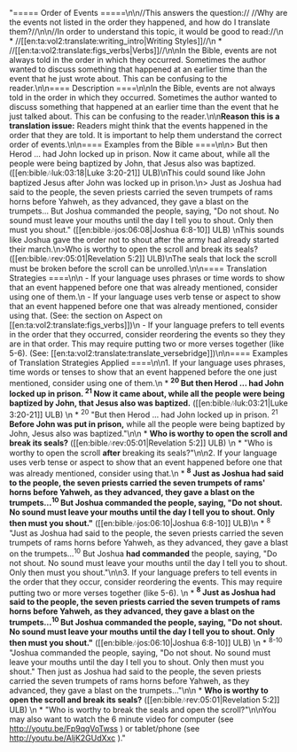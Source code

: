 "===== Order of Events =====\n\n//This answers the question:// //Why are the events not listed in the order they happened, and how do I translate them?//\n\n//In order to understand this topic, it would be good to read://\n  * //[[en:ta:vol2:translate:writing_intro|Writing Styles]]//\n  * //[[en:ta:vol2:translate:figs_verbs|Verbs]]//\n\nIn the Bible, events are not always told in the order in which they occurred. Sometimes the author wanted to discuss something that happened at an earlier time than the event that he just wrote about. This can be confusing to the reader.\n\n==== Description ====\n\nIn the Bible, events are not always told in the order in which they occurred. Sometimes the author wanted to discuss something that happened at an earlier time than the event that he just talked about. This can be confusing to the reader.\n\n**Reason this is a translation issue:** Readers might think that the events happened in the order that they are told. It is important to help them understand the correct order of events.\n\n==== Examples from the Bible ====\n\n> But then Herod ... had John locked up in prison. Now it came about, while all the people were being baptized by John, that Jesus also was baptized. ([[en:bible:notes:luk:03:18|Luke 3:20-21]] ULB)\nThis could sound like John baptized Jesus after John was locked up in prison.\n> Just as Joshua had said to the people, the seven priests carried the seven trumpets of rams horns before Yahweh, as they advanced, they gave a blast on the trumpets… But Joshua commanded the people, saying, \"Do not shout. No sound must leave your mouths until the day I tell you to shout. Only then must you shout.\"   ([[en:bible:notes:jos:06:08|Joshua 6:8-10]] ULB) \nThis sounds like Joshua gave the order not to shout after the army had already started their march.\n>Who is worthy to open the scroll and break its seals? ([[en:bible:notes:rev:05:01|Revelation 5:2]] ULB)\nThe seals that lock the scroll must be broken before the scroll can be unrolled.\n\n==== Translation Strategies ====\n\n  - If your language uses phrases or time words to show that an event happened before one that was already mentioned, consider using one of them.\n  - If your language uses verb tense or aspect to show that an event happened before one that was already mentioned, consider using that. (See: the section on Aspect on [[en:ta:vol2:translate:figs_verbs]])\n  - If your language prefers to tell events in the order that they occurred, consider reordering the events so they they are in that order. This may require putting two or more verses together (like 5-6). (See: [[en:ta:vol2:translate:translate_versebridge]])\n\n==== Examples of Translation Strategies Applied ====\n\n1. If your language uses phrases, time words or tenses to show that an event happened before the one just mentioned, consider using one of them.\n  * **<sup>20</sup> But then Herod ... had John locked up in prison. <sup>21</sup> Now it came about, while all the people were being baptized by John, that Jesus also was baptized.** ([[en:bible:notes:luk:03:21|Luke 3:20-21]] ULB) \n    * <sup>20</sup> \"But then Herod ... had John locked up in prison. <sup>21</sup> __Before John was put in prison,__ while all the people were being baptized by John, Jesus also was baptized.\"\n\n  * **Who is worthy to open the scroll and break its seals?** ([[en:bible:notes:rev:05:01|Revelation 5:2]] ULB) \n    * \"Who is worthy to open the scroll __after__ breaking its seals?\"\n\n2. If your language uses verb tense or aspect to show that an event happened before one that was already mentioned, consider using that.\n  * **<sup>8</sup> Just as Joshua had said to the people, the seven priests carried the seven trumpets of rams' horns before Yahweh, as they advanced, they gave a blast on the trumpets...<sup>10</sup> But Joshua commanded the people, saying, \"Do not shout. No sound must leave your mouths until the day I tell you to shout. Only then must you shout.\"**   ([[en:bible:notes:jos:06:10|Joshua 6:8-10]] ULB)\n    * <sup>8</sup> \"Just as Joshua had said to the people, the seven priests carried the seven trumpets of rams horns before Yahweh, as they advanced, they gave a blast on the trumpets...<sup>10</sup> But Joshua __had commanded__ the people, saying, \"Do not shout. No sound must leave your mouths until the day I tell you to shout. Only then must you shout.\"\n\n3. If your language prefers to tell events in the order that they occur, consider reordering the events. This may require putting two or more verses together (like 5-6). \n  * **<sup>8</sup> Just as Joshua had said to the people, the seven priests carried the seven trumpets of rams horns before Yahweh, as they advanced, they gave a blast on the trumpets...<sup>10</sup> But Joshua commanded the people, saying, \"Do not shout. No sound must leave your mouths until the day I tell you to shout. Only then must you shout.\"**   ([[en:bible:notes:jos:06:10|Joshua 6:8-10]] ULB) \n     * <sup>8-10</sup> \"Joshua commanded the people, saying, \"Do not shout. No sound must leave your mouths until the day I tell you to shout. Only then must you shout.\" Then just as Joshua had said to the people, the seven priests carried the seven trumpets of rams horns before Yahweh, as they advanced, they gave a blast on the trumpets…\"\n\n  * **Who is worthy to open the scroll and break its seals?** ([[en:bible:notes:rev:05:01|Revelation 5:2]] ULB) \n    * \"Who is worthy to break the seals and open the scroll?\"\n\nYou may also want to watch the 6 minute video for computer (see http://youtu.be/Fp9qgVoTwss ) or tablet/phone (see http://youtu.be/AljK2GUdXxc )."
